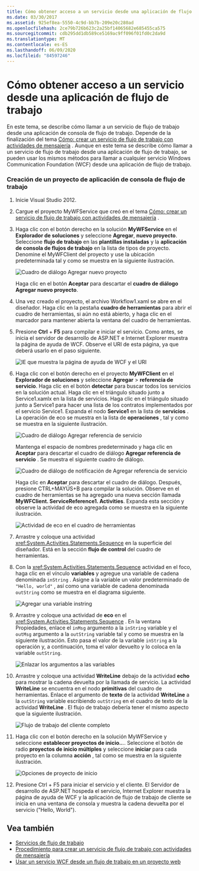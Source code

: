 ```yaml
---
title: Cómo obtener acceso a un servicio desde una aplicación de flujo de trabajo
ms.date: 03/30/2017
ms.assetid: 925ef8ea-5550-4c9d-bb7b-209e20c280ad
ms.openlocfilehash: 2ce79b726b623c2a25bf14065682e685455ca575
ms.sourcegitcommit: cdb295dd1db589ce5169ac9ff096f01fd0c2da9d
ms.translationtype: MT
ms.contentlocale: es-ES
ms.lasthandoff: 06/09/2020
ms.locfileid: "84597246"
---
```

# <a name="how-to-access-a-service-from-a-workflow-application"></a>Cómo obtener acceso a un servicio desde una aplicación de flujo de trabajo
En este tema, se describe cómo llamar a un servicio de flujo de trabajo desde una aplicación de consola de flujo de trabajo. Depende de la finalización del tema [Cómo: crear un servicio de flujo de trabajo con actividades de mensajería](how-to-create-a-workflow-service-with-messaging-activities.md) . Aunque en este tema se describe cómo llamar a un servicio de flujo de trabajo desde una aplicación de flujo de trabajo, se pueden usar los mismos métodos para llamar a cualquier servicio Windows Communication Foundation (WCF) desde una aplicación de flujo de trabajo.

### <a name="create-a-workflow-console-application-project"></a>Creación de un proyecto de aplicación de consola de flujo de trabajo

1. Inicie Visual Studio 2012.

2. Cargue el proyecto MyWFService que creó en el tema [Cómo: crear un servicio de flujo de trabajo con actividades de mensajería](how-to-create-a-workflow-service-with-messaging-activities.md) .

3. Haga clic con el botón derecho en la solución **MyWFService** en el **Explorador de soluciones** y seleccione **Agregar**, **nuevo proyecto**. Seleccione **flujo de trabajo** en las **plantillas instaladas** y la **aplicación de consola de flujos de trabajo** en la lista de tipos de proyecto. Denomine el MyWFClient del proyecto y use la ubicación predeterminada tal y como se muestra en la siguiente ilustración.

     ![Cuadro de diálogo Agregar nuevo proyecto](./media/how-to-access-a-service-from-a-workflow-application/add-new-project-dialog.jpg)

     Haga clic en el botón **Aceptar** para descartar el **cuadro de diálogo Agregar nuevo proyecto**.

4. Una vez creado el proyecto, el archivo Workflow1.xaml se abre en el diseñador. Haga clic en la pestaña **cuadro de herramientas** para abrir el cuadro de herramientas, si aún no está abierto, y haga clic en el marcador para mantener abierta la ventana del cuadro de herramientas.

5. Presione **Ctrl** + **F5** para compilar e iniciar el servicio. Como antes, se inicia el servidor de desarrollo de ASP.NET e Internet Explorer muestra la página de ayuda de WCF. Observe el URI de esta página, ya que deberá usarlo en el paso siguiente.

     ![IE que muestra la página de ayuda de WCF y el URI](./media/how-to-access-a-service-from-a-workflow-application/ie-wcf-help-page-uri.jpg)

6. Haga clic con el botón derecho en el proyecto **MyWFClient** en el **Explorador de soluciones** y seleccione **Agregar**  >  **referencia de servicio**. Haga clic en el botón **detectar** para buscar todos los servicios en la solución actual. Haga clic en el triángulo situado junto a Service1.xamlx en la lista de servicios. Haga clic en el triángulo situado junto a Service1 para hacer una lista de los contratos implementados por el servicio Service1. Expanda el nodo **Service1** en la lista de **servicios** . La operación de eco se muestra en la lista de **operaciones** , tal y como se muestra en la siguiente ilustración.

     ![Cuadro de diálogo Agregar referencia de servicio](./media/how-to-access-a-service-from-a-workflow-application/add-service-reference.jpg)

     Mantenga el espacio de nombres predeterminado y haga clic en **Aceptar** para descartar el cuadro de diálogo **Agregar referencia de servicio** . Se muestra el siguiente cuadro de diálogo.

     ![Cuadro de diálogo de notificación de Agregar referencia de servicio](./media/how-to-access-a-service-from-a-workflow-application/add-service-reference-dialog.jpg)

     Haga clic en **Aceptar** para descartar el cuadro de diálogo. Después, presione CTRL+MAYÚS+B para compilar la solución. Observe en el cuadro de herramientas se ha agregado una nueva sección llamada **MyWFClient. ServiceReference1. Activities**. Expanda esta sección y observe la actividad de eco agregada como se muestra en la siguiente ilustración.

     ![Actividad de eco en el cuadro de herramientas](./media/how-to-access-a-service-from-a-workflow-application/echo-activity-toolbox.jpg)

7. Arrastre y coloque una actividad <xref:System.Activities.Statements.Sequence> en la superficie del diseñador. Está en la sección **flujo de control** del cuadro de herramientas.

8. Con la <xref:System.Activities.Statements.Sequence> actividad en el foco, haga clic en el vínculo **variables** y agregue una variable de cadena denominada `inString` . Asigne a la variable un valor predeterminado de `"Hello, world"` , así como una variable de cadena denominada `outString` como se muestra en el diagrama siguiente.

     ![Agregar una variable instring](./media/how-to-access-a-service-from-a-workflow-application/add-instring-variable.jpg)

9. Arrastre y coloque una actividad de **eco** en el <xref:System.Activities.Statements.Sequence> . En la ventana Propiedades, enlace el `inMsg` argumento a la `inString` variable y el `outMsg` argumento a la `outString` variable tal y como se muestra en la siguiente ilustración. Esto pasa el valor de la variable `inString` a la operación y, a continuación, toma el valor devuelto y lo coloca en la variable `outString`.

     ![Enlazar los argumentos a las variables](./media/how-to-access-a-service-from-a-workflow-application/bind-arguments-variables.jpg)

10. Arrastre y coloque una actividad **WriteLine** debajo de la actividad **echo** para mostrar la cadena devuelta por la llamada de servicio. La actividad **WriteLine** se encuentra en el nodo **primitivas** del cuadro de herramientas. Enlace el argumento de **texto** de la actividad **WriteLine** a la `outString` variable escribiendo `outString` en el cuadro de texto de la actividad **WriteLine** . El flujo de trabajo debería tener el mismo aspecto que la siguiente ilustración.

     ![Flujo de trabajo del cliente completo](./media/how-to-access-a-service-from-a-workflow-application/complete-client-workflow.jpg)

11. Haga clic con el botón derecho en la solución MyWFService y seleccione **establecer proyectos de inicio..**.. Seleccione el botón de radio **proyectos de inicio múltiples** y seleccione **iniciar** para cada proyecto en la columna **acción** , tal como se muestra en la siguiente ilustración.

     ![Opciones de proyecto de inicio](./media/how-to-access-a-service-from-a-workflow-application/startup-project-options.jpg)

12. Presione Ctrl + F5 para iniciar el servicio y el cliente. El Servidor de desarrollo de ASP.NET hospeda el servicio, Internet Explorer muestra la página de ayuda de WCF y la aplicación de flujo de trabajo de cliente se inicia en una ventana de consola y muestra la cadena devuelta por el servicio ("Hello, World").

## <a name="see-also"></a>Vea también

- [Servicios de flujo de trabajo](workflow-services.md)
- [Procedimiento para crear un servicio de flujo de trabajo con actividades de mensajería](how-to-create-a-workflow-service-with-messaging-activities.md)
- [Usar un servicio WCF desde un flujo de trabajo en un proyecto web](https://docs.microsoft.com/archive/blogs/endpoint/how-to-consume-a-wcf-service-from-a-wf4-workflow)
